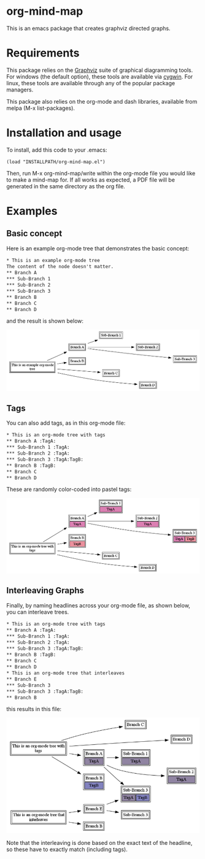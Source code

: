 # org-mind-map
This is an emacs package that creates graphviz directed graphs.

# Requirements

This package relies on the [Graphviz](http://graphviz.org/) suite of graphical diagramming tools. For windows (the default option), these tools are available via [cygwin](http://cygwin.com/). For linux, these tools are available through any of the popular package managers.

This package also relies on the org-mode and dash libraries, available from melpa (M-x list-packages).

# Installation and usage

To install, add this code to your .emacs:

```elisp
(load "INSTALLPATH/org-mind-map.el")
```

Then, run M-x org-mind-map/write within the org-mode file you would like to make a mind-map for. If all works as expected, a PDF file will be generated in the same directory as the org file.

# Examples

## Basic concept

Here is an example org-mode tree that demonstrates the basic concept:

```Org
* This is an example org-mode tree
The content of the node doesn't matter.
** Branch A
*** Sub-Branch 1
*** Sub-Branch 2
*** Sub-Branch 3
** Branch B
** Branch C
** Branch D
```

and the result is shown below:

![example-1.org.pdf](example-1.org.png)

## Tags

You can also add tags, as in this org-mode file:

```Org
* This is an org-mode tree with tags
** Branch A :TagA:
*** Sub-Branch 1 :TagA:
*** Sub-Branch 2 :TagA:
*** Sub-Branch 3 :TagA:TagB:
** Branch B :TagB:
** Branch C
** Branch D
```

These are randomly color-coded into pastel tags:

![example-2.org.pdf](example-2.org.png)

## Interleaving Graphs

Finally, by naming headlines across your org-mode file, as shown below, you can interleave trees.

```Org
* This is an org-mode tree with tags
** Branch A :TagA:
*** Sub-Branch 1 :TagA:
*** Sub-Branch 2 :TagA:
*** Sub-Branch 3 :TagA:TagB:
** Branch B :TagB:
** Branch C
** Branch D
* This is an org-mode tree that interleaves
** Branch E
*** Sub-Branch 3
*** Sub-Branch 3 :TagA:TagB:
** Branch B
```


 this results in this file:

![example-3.org.pdf](example-3.org.png)

Note that the interleaving is done based on the exact text of the headline, so these have to exactly match (including tags).
